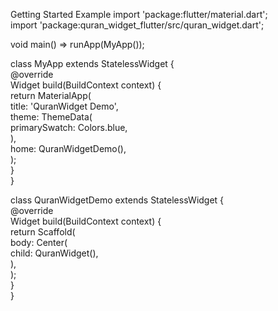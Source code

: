 Getting Started
Example
import 'package:flutter/material.dart';  
import 'package:quran_widget_flutter/src/quran_widget.dart';
  
void main() => runApp(MyApp());  
  
class MyApp extends StatelessWidget {  
  @override  
  Widget build(BuildContext context) {  
    return MaterialApp(  
      title: 'QuranWidget Demo',  
      theme: ThemeData(  
        primarySwatch: Colors.blue,  
      ),  
      home: QuranWidgetDemo(),  
    );  
  }  
}  
  
class QuranWidgetDemo extends StatelessWidget {  
  @override  
  Widget build(BuildContext context) {  
    return Scaffold(  
      body: Center(  
        child: QuranWidget(),  
      ),  
    );  
  }  
}  